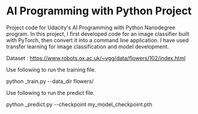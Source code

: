 # AI Programming with Python Project

Project code for Udacity's AI Programming with Python Nanodegree program. In this project, I first developed code for an image classifier built with PyTorch, then convert it into a command line application. I have used transfer learning for image classification and model development.

Dataset : https://www.robots.ox.ac.uk/~vgg/data/flowers/102/index.html

Use following to run the training file.

python _train.py --data_dir  flowers/

Use following to run the predict file.

python _predict.py --checkpoint my_model_checkpoint.pth
